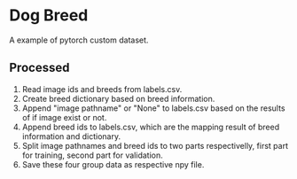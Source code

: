 # Dog Breed

A example of pytorch custom dataset.

## Processed
1. Read image ids and breeds from labels.csv.
2. Create breed dictionary based on breed information.
3. Append "image pathname" or "None" to labels.csv based on the results of if image exist or not.
4. Append breed ids to labels.csv, which are the mapping result of breed information and dictionary.
5. Split image pathnames and breed ids to two parts respectivelly, first part for training, second part for validation.
6. Save these four group data as respective npy file.

